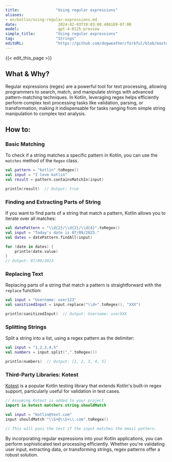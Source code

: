 ```yaml
---
title:                "Using regular expressions"
aliases:
- en/kotlin/using-regular-expressions.md
date:                  2024-02-03T19:03:08.406169-07:00
model:                 gpt-4-0125-preview
simple_title:         "Using regular expressions"
tag:                  "Strings"
editURL:              "https://github.com/dogweather/forkful/blob/master/content/en/kotlin/using-regular-expressions.md"
---
```


{{< edit_this_page >}}

## What & Why?

Regular expressions (regex) are a powerful tool for text processing, allowing programmers to search, match, and manipulate strings with advanced pattern-matching techniques. In Kotlin, leveraging regex helps efficiently perform complex text processing tasks like validation, parsing, or transformation, making it indispensable for tasks ranging from simple string manipulation to complex text analysis.

## How to:

### Basic Matching
To check if a string matches a specific pattern in Kotlin, you can use the `matches` method of the `Regex` class.

```kotlin
val pattern = "kotlin".toRegex()
val input = "I love kotlin"
val result = pattern.containsMatchIn(input)

println(result)  // Output: true
```

### Finding and Extracting Parts of String
If you want to find parts of a string that match a pattern, Kotlin allows you to iterate over all matches:

```kotlin
val datePattern = "\\d{2}/\\d{2}/\\d{4}".toRegex()
val input = "Today's date is 07/09/2023."
val dates = datePattern.findAll(input)

for (date in dates) {
    println(date.value)
}
// Output: 07/09/2023
```

### Replacing Text
Replacing parts of a string that match a pattern is straightforward with the `replace` function:

```kotlin
val input = "Username: user123"
val sanitizedInput = input.replace("\\d+".toRegex(), "XXX")

println(sanitizedInput)  // Output: Username: userXXX
```

### Splitting Strings
Split a string into a list, using a regex pattern as the delimiter:

```kotlin
val input = "1,2,3,4,5"
val numbers = input.split(",".toRegex())

println(numbers)  // Output: [1, 2, 3, 4, 5]
```

### Third-Party Libraries: Kotest
[Kotest](https://github.com/kotest/kotest) is a popular Kotlin testing library that extends Kotlin's built-in regex support, particularly useful for validation in test cases.

```kotlin
// Assuming Kotest is added to your project
import io.kotest.matchers.string.shouldMatch

val input = "kotlin@test.com"
input shouldMatch "\\S+@\\S+\\.com".toRegex()

// This will pass the test if the input matches the email pattern.
```

By incorporating regular expressions into your Kotlin applications, you can perform sophisticated text processing efficiently. Whether you're validating user input, extracting data, or transforming strings, regex patterns offer a robust solution.
